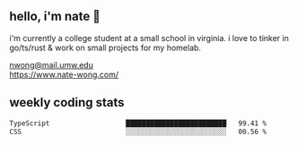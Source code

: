 ## hello, i'm nate 👋
i'm currently a college student at a small school in virginia. i love to tinker in go/ts/rust & work on small projects for my homelab.

nwong@mail.umw.edu <br/>
https://www.nate-wong.com/

## weekly coding stats
<!--START_SECTION:waka-->

```txt
TypeScript                   █████████████████████████   99.41 %
CSS                          ░░░░░░░░░░░░░░░░░░░░░░░░░   00.56 %
```

<!--END_SECTION:waka-->

